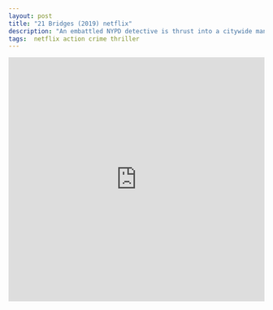 ```yaml
---
layout: post
title: "21 Bridges (2019) netflix"
description: "An embattled NYPD detective is thrust into a citywide manhunt for a pair of cop killers after uncovering a massive and unexpected conspiracy. "
tags:  netflix action crime thriller
---
```




<div class="responsive-container">
<iframe src="https://drive.google.com/file/d/1YkeNCf1dskzLSsZa69S6BDLOESLCDE7T/preview" frameborder="0" marginwidth="0" marginheight="0" scrolling="NO" width="100%" height="480" allowfullscreen></iframe>
<div style="width: 80px; height: 80px; position: absolute; opacity: 0; right: 0px; top: 0px;"> </div></div>